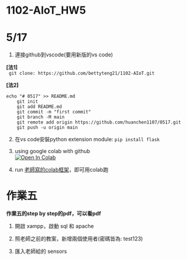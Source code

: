 # 1102-AIoT_HW5

# 5/17
1. 連接github到vscode(要用新版的vs code)

**[法1]**\
```	git clone: https://github.com/bettyteng21/1102-AIoT.git```
  

**[法2]**
```
echo "# 0517" >> README.md
	git init
	git add README.md
	git commit -m "first commit"
	git branch -M main
	git remote add origin https://github.com/huanchen1107/0517.git
	git push -u origin main
```
  
2. 在vs code安裝python extension module: ```pip install flask```
3. using google colab with github\
	[![Open In Colab](https://colab.research.google.com/assets/colab-badge.svg)](https://colab.research.google.com/github/googlecolab/colabtools/blob/master/notebooks/colab-github-demo.ipynb)

4. run [老師寫的colab框架](https://github.com/huanchen1107/AIoT_2022)，即可用colab跑

# 作業五
**作業五的step by step的pdf，可以看pdf**
1. 開啟 xampp，啟動 sql 和 apache

2. 照老師之前的教案，新增兩個使用者(密碼皆為: test123)
3. 匯入老師給的 sensors 

